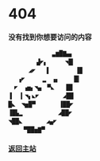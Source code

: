 # 404
**没有找到你想要访问的内容**  

`        　  　▃▆█▇▄▖   `  
` 　 　 　 ▟◤▖　　　◥█▎  `   
`    　 ◢◤　 ▐　　　 　▐▉   `  
` 　 ▗◤　　　▂　▗▖　　▕█▎ `    
` 　◤　▗▅▖◥▄　▀◣　　█▊   `  
` ▐　▕▎◥▖◣◤　　　　◢██   `  
` █◣　◥▅█▀　　　　▐██◤   `  
` ▐█▙▂　　     　◢██◤   `  
` ◥██◣　　　　◢▄◤   `  
`  　　▀██▅▇▀   `  
#### [返回主站](https://blog.lyfls.top)
